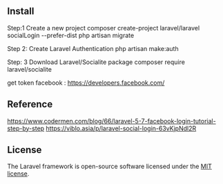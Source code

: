 ## Install

Step:1 Create a new project
composer create-project laravel/laravel socialLogin --prefer-dist
php artisan migrate

Step 2: Create Laravel Authentication
php artisan make:auth

Step: 3 Download Laravel/Socialite package
composer require laravel/socialite

get token facebook : https://developers.facebook.com/ 


## Reference
https://www.codermen.com/blog/66/laravel-5-7-facebook-login-tutorial-step-by-step
https://viblo.asia/p/laravel-social-login-63vKjpNdl2R

## License

The Laravel framework is open-source software licensed under the [MIT license](https://opensource.org/licenses/MIT).
